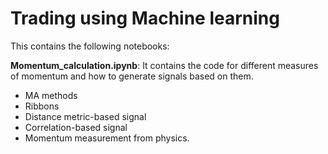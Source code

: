 # Trading using Machine learning

This contains the following notebooks:

**Momentum_calculation.ipynb**: It contains the code for different measures of momentum and how to generate signals based on them.
 - MA methods
 - Ribbons
 - Distance metric-based signal
 - Correlation-based signal
 - Momentum measurement from physics.

 

